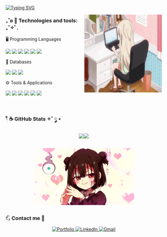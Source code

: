   
[![Typing SVG](https://readme-typing-svg.demolab.com?font=Fira+Code&pause=1000&color=915C66&width=435&lines=Hi%2C+everyone!+I'm+cherrycita-dev.;Welcome+to+my+Github+profile!+)](https://git.io/typing-svg)

<img src="misa-uzamaid.gif" alt="Pixel Art" align="right" width="250">


  ### ₊˚ʚ 🌱 Technologies and tools: ₊˚✧ﾟ. 


 🖥️ Programming Languages
 <br><br>
  <img src="https://img.shields.io/badge/Java-007396?style=for-the-badge&logo=java&logoColor=white">
  <img src="https://img.shields.io/badge/JavaScript-F7DF1E?style=for-the-badge&logo=javascript&logoColor=black">
  <img src="https://img.shields.io/badge/HTML5-E34F26?style=for-the-badge&logo=html5&logoColor=white">
  <img src="https://img.shields.io/badge/CSS3-1572B6?style=for-the-badge&logo=css3&logoColor=white">
  <img src="https://img.shields.io/badge/C-A8B9CC?style=for-the-badge&logo=c&logoColor=white">
  <img src="https://img.shields.io/badge/Python-3776AB?style=for-the-badge&logo=python&logoColor=white">

    
  💾 Databases
  <br> <br>
  <img src="https://img.shields.io/badge/PHP-777BB4?style=for-the-badge&logo=php&logoColor=white">
  <img src="https://img.shields.io/badge/SQL-4479A1?style=for-the-badge&logo=sqlite&logoColor=white">
  <img src="https://img.shields.io/badge/MySQL-4479A1?style=for-the-badge&logo=mysql&logoColor=white">

  
 ⚙️ Tools & Applications
  <br> <br>
  <img src="https://img.shields.io/badge/Visual%20Studio%20Code-0078d7.svg?style=for-the-badge&logo=visual-studio-code&logoColor=white">
  <img src="https://img.shields.io/badge/github-%23121011.svg?style=for-the-badge&logo=github&logoColor=white">
  <img src="https://img.shields.io/badge/Xampp-F37623?style=for-the-badge&logo=xampp&logoColor=white">
  <img src="https://img.shields.io/badge/Windows-0078D6?style=for-the-badge&logo=windows&logoColor=white">
  <img src="https://img.shields.io/badge/Canva-%2300C4CC.svg?style=for-the-badge&logo=Canva&logoColor=white">
  <img src="https://img.shields.io/badge/Cisco%20Packet%20Tracer-1BA0D7?style=for-the-badge&logo=cisco&logoColor=white">


  <br>

  ### 𓍢ִ໋ ☕️ GitHub Stats ✧˚ ༘ ⋆

 <div align="center" style="display: flex; justify-content: center;">
  <a href="https://github.com/cherrycita-dev">
    <img align="center" src="https://github-readme-stats.vercel.app/api?username=cherrycita-dev&include_all_commits=true&count_private=true&show_icons=true&line_height=20&title_color=895c6a&icon_color=c4adb4&text_color=a7858f&bg_color=0d1117" width="430"/>
  </a>
  <a href="https://github.com/cherrycita-dev">
    <img align="center" src="https://github-readme-stats.vercel.app/api/top-langs?username=cherrycita-dev&show_icons=true&locale=en&layout=compact&theme=tokyonight&bg_color=0d1117&title_color=895c6a&text_color=a7858f&icon_color=c4adb4" width="320"/>
  </a>
</div>


  <br>

  <p align="center">
  <img src="hanako-kun-fem-hanako.gif" alt="banner" width="325">
  </p>


  ### 𓏲๋࣭࣪˖ Contact me 🎐

<div> 
  <p align="center">
    
  <a href="https://cherrycita-dev.github.io/" target="_blank">
    <img src="https://img.shields.io/badge/-Portfolio-EAB0A5?style=for-the-badge&logo=About.me&logoColor=white" alt="Portfolio">
  </a>

  <a href="https://www.linkedin.com/in/nancy-p%C3%A9rez-392916290/" target="_blank">
    <img src="https://img.shields.io/badge/-LinkedIn-915C66?style=for-the-badge&logo=linkedin&logoColor=white" alt="LinkedIn">
  </a> 

   <a href="mailto:pereznancyesmeralda@gmail.com">
    <img src="https://img.shields.io/badge/-Gmail-CCAEB1?style=for-the-badge&logo=gmail&logoColor=white" alt="Gmail">
  </a>
  
  </p>
  
  </div>
